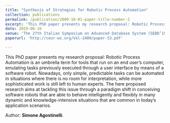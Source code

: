 ```yaml
---
title: "Synthesis of Strategies for Robotic Process Automation"
collection: publications
permalink: /publication/2009-10-01-paper-title-number-2
excerpt: 'This PhD paper presents my research proposal: Robotic Process Automation is an umbrella term for tools that run on an end user’s computer, emulating tasks previously executed through a user interface by means of a software robot. Nowadays, only simple, predictable tasks can be automated in situations where there is no room for interpretation, while more sophisticated work is still left to human experts. The here proposed research aims at tackling this issue through a paradigm shift in conceiving software robots that are able to  behave  intelligently  and  flexibly  in  many  dynamic  and  knowledge-intensive situations that are common in today’s application scenarios.'
date: 2019-06-16
venue: 'The 27th Italian Symposium on Advanced Database System (SEBD’19). Castiglione della Pescaia, Italy, 16-19 June.'
paperurl: 'http://ceur-ws.org/Vol-2400/paper-53.pdf'

---
```

This PhD paper presents my research proposal: Robotic Process Automation is an umbrella term for tools that run on an end user’s computer, emulating tasks previously executed through a user interface by means of a software robot. Nowadays, only simple, predictable tasks can be automated in situations where there is no room for interpretation, while more sophisticated work is still left to human experts. The here proposed research aims at tackling this issue through a paradigm shift in conceiving software robots that are able to  behave  intelligently  and  flexibly  in  many  dynamic  and  knowledge-intensive situations that are common in today’s application scenarios.

Author: **Simone Agostinelli**.
